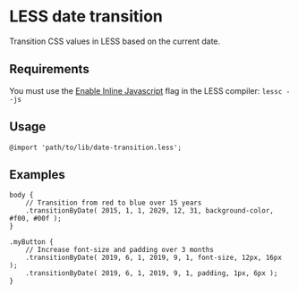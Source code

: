# LESS date transition
Transition CSS values in LESS based on the current date.

## Requirements

You must use the [Enable Inline Javascript](http://lesscss.org/usage/#less-options-enable-inline-javascript-deprecated-) flag in the LESS compiler: `lessc --js`

## Usage
```less
@import 'path/to/lib/date-transition.less';
```

## Examples

```less
body {
	// Transition from red to blue over 15 years
	.transitionByDate( 2015, 1, 1, 2029, 12, 31, background-color, #f00, #00f );
}
```

```less
.myButton {
	// Increase font-size and padding over 3 months
	.transitionByDate( 2019, 6, 1, 2019, 9, 1, font-size, 12px, 16px );
	.transitionByDate( 2019, 6, 1, 2019, 9, 1, padding, 1px, 6px );
}
```
